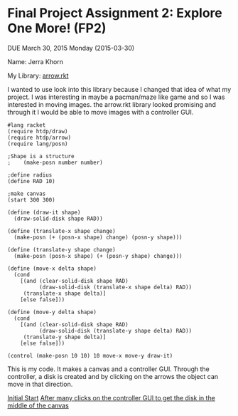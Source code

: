 # Final Project Assignment 2: Explore One More! (FP2) 
DUE March 30, 2015 Monday (2015-03-30)

Name: Jerra Khorn

My Library: [arrow.rkt](http://docs.racket-lang.org/teachpack/arrow.html?q=)

I wanted to use look into this library because I changed that idea of what my project.
I was interesting in maybe a pacman/maze like game and so I was interested in
moving images. the arrow.rkt library looked promising and through it I would
be able to move images with a controller GUI.

```
#lang racket
(require htdp/draw)
(require htdp/arrow)
(require lang/posn)

;Shape is a structure
;    (make-posn number number)

;define radius
(define RAD 10)

;make canvas
(start 300 300)

(define (draw-it shape)
  (draw-solid-disk shape RAD))

(define (translate-x shape change)
  (make-posn (+ (posn-x shape) change) (posn-y shape)))

(define (translate-y shape change)
  (make-posn (posn-x shape) (+ (posn-y shape) change)))

(define (move-x delta shape)
  (cond
    [(and (clear-solid-disk shape RAD)
          (draw-solid-disk (translate-x shape delta) RAD))
     (translate-x shape delta)]
    [else false]))
 
(define (move-y delta shape)
  (cond
    [(and (clear-solid-disk shape RAD)
          (draw-solid-disk (translate-y shape delta) RAD))
     (translate-y shape delta)]
    [else false]))

(control (make-posn 10 10) 10 move-x move-y draw-it)
```

This is my code. It makes a canvas and a controller GUI. Through the controller, a disk is created and
by clicking on the arrows the object can move in that direction.

[Initial Start](http://i.imgur.com/R6Nftlh.png)
[After many clicks on the controller GUI to get the disk in the middle of the canvas](http://i.imgur.com/Zo2IxwP.png)
